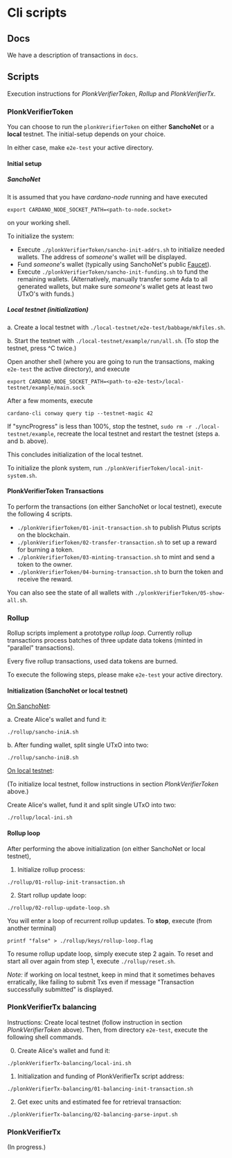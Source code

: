 # Cli scripts


## Docs

We have a description of transactions in `docs`.


## Scripts

Execution instructions for *PlonkVerifierToken*, *Rollup* and *PlonkVerifierTx*.

### PlonkVerifierToken

You can choose to run the `plonkVerifierToken` on either **SanchoNet** or a **local** testnet.  The initial-setup depends on your choice.

In either case, make `e2e-test` your active directory.

#### Initial setup

##### SanchoNet

It is assumed that you have *cardano-node* running and have executed

```shell
export CARDANO_NODE_SOCKET_PATH=<path-to-node.socket>
```
on your working shell.

To initialize the system:

- Execute `./plonkVerifierToken/sancho-init-addrs.sh` to initialize needed wallets.  The address of *someone*'s wallet will be displayed.
- Fund *someone*'s wallet (typically using SanchoNet's public [Faucet](https://sancho.network/faucet)).
- Execute `./plonkVerifierToken/sancho-init-funding.sh` to fund the remaining wallets.  (Alternatively, manually transfer some Ada to all generated wallets, but make sure *someone*'s wallet gets at least two UTxO's with funds.)

##### Local testnet (initialization)

a. Create a local testnet with `./local-testnet/e2e-test/babbage/mkfiles.sh`.

b. Start the testnet with `./local-testnet/example/run/all.sh`.  (To stop the testnet, press ^C twice.)

Open another shell (where you are going to run the transactions, making `e2e-test` the active directory), and execute
```shell
export CARDANO_NODE_SOCKET_PATH=<path-to-e2e-test>/local-testnet/example/main.sock
```

After a few moments, execute
```shell
cardano-cli conway query tip --testnet-magic 42
```
If "syncProgress" is less than 100%, stop the testnet, `sudo rm -r ./local-testnet/example`, recreate the local testnet and restart the testnet (steps a. and b. above).

This concludes initialization of the local testnet.

To initialize the plonk system, run `./plonkVerifierToken/local-init-system.sh`.

#### PlonkVerifierToken Transactions

To perform the transactions (on either SanchoNet or local testnet), execute the following 4 scripts.

- `./plonkVerifierToken/01-init-transaction.sh` to publish Plutus scripts on the blockchain.
- `./plonkVerifierToken/02-transfer-transaction.sh` to set up a reward for burning a token.
- `./plonkVerifierToken/03-minting-transaction.sh` to mint and send a token to the owner.
- `./plonkVerifierToken/04-burning-transaction.sh` to burn the token and receive the reward.

You can also see the state of all wallets with `./plonkVerifierToken/05-show-all.sh`.

### Rollup

Rollup scripts implement a prototype *rollup loop*.  Currently rollup transactions process batches of three update data tokens (minted in "parallel" transactions).

Every five rollup transactions, used data tokens are burned.

To execute the following steps, please make `e2e-test` your active directory.

#### Initialization (SanchoNet or local testnet)

<u>On SanchoNet</u>:

a. Create Alice's wallet and fund it:
```shell
./rollup/sancho-iniA.sh
```
b. After funding wallet, split single UTxO into two:
```shell
./rollup/sancho-iniB.sh
```

<u>On local testnet</u>:

(To initialize local testnet, follow instructions in section *PlonkVerifierToken* above.)

Create Alice's wallet, fund it and split single UTxO into two:
```shell
./rollup/local-ini.sh
```

#### Rollup loop

After performing the above initialization (on either SanchoNet or local testnet),

1. Initialize rollup process:
```shell
./rollup/01-rollup-init-transaction.sh
```
2. Start rollup update loop:
```shell
./rollup/02-rollup-update-loop.sh
```
You will enter a loop of recurrent rollup updates.  To **stop**, execute (from another terminal)
```shell
printf "false" > ./rollup/keys/rollup-loop.flag
```
To resume rollup update loop, simply execute step 2 again.  To reset and start all over again from step 1, execute `./rollup/reset.sh`.

*Note:*  if working on local testnet, keep in mind that it sometimes behaves erratically, like failing to submit Txs even if message "Transaction successfully submitted" is displayed.


### PlonkVerifierTx balancing

Instructions:  Create local testnet (follow instruction in section *PlonkVerifierToken* above).  Then, from directory `e2e-test`, execute the following shell commands.

0. Create Alice's wallet and fund it:
```shell
./plonkVerifierTx-balancing/local-ini.sh
```

1. Initialization and funding of PlonkVerifierTx script address:
```shell
./plonkVerifierTx-balancing/01-balancing-init-transaction.sh
```

2. Get exec units and estimated fee for retrieval transaction:
```shell
./plonkVerifierTx-balancing/02-balancing-parse-input.sh
```

### PlonkVerifierTx

(In progress.)
